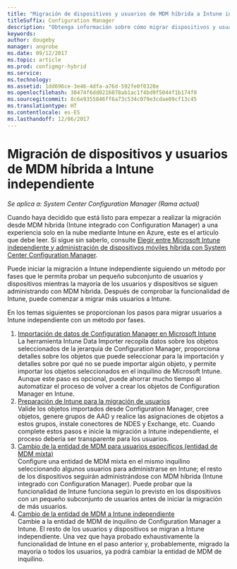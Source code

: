 ```yaml
---
title: "Migración de dispositivos y usuarios de MDM híbrida a Intune independiente"
titleSuffix: Configuration Manager
description: "Obtenga información sobre cómo migrar dispositivos y usuarios de MDM híbrida a Intune en Azure."
keywords: 
author: dougeby
manager: angrobe
ms.date: 09/12/2017
ms.topic: article
ms.prod: configmgr-hybrid
ms.service: 
ms.technology: 
ms.assetid: 1dd696ce-3e46-4dfa-a76d-592fe0f0320e
ms.openlocfilehash: 30474f6dd0216078ab1ac1f4bd9f5044f1b174f0
ms.sourcegitcommit: 8c6e9355846ff6a73c534c079e3cdae09cf13c45
ms.translationtype: HT
ms.contentlocale: es-ES
ms.lasthandoff: 12/06/2017
---
```

# <a name="migrate-hybrid-mdm-users-and-devices-to-intune-standalone"></a>Migración de dispositivos y usuarios de MDM híbrida a Intune independiente

*Se aplica a: System Center Configuration Manager (Rama actual)*    

Cuando haya decidido que está listo para empezar a realizar la migración desde MDM híbrida (Intune integrado con Configuration Manager) a una experiencia solo en la nube mediante Intune en Azure, este es el artículo que debe leer. Si sigue sin saberlo, consulte [Elegir entre Microsoft Intune independiente y administración de dispositivos móviles híbrida con System Center Configuration Manager](https://docs.microsoft.com/sccm/mdm/understand/choose-between-standalone-intune-and-hybrid-mobile-device-management). 

Puede iniciar la migración a Intune independiente siguiendo un método por fases que le permita probar un pequeño subconjunto de usuarios y dispositivos mientras la mayoría de los usuarios y dispositivos se siguen administrando con MDM híbrida. Después de comprobar la funcionalidad de Intune, puede comenzar a migrar más usuarios a Intune.    

En los temas siguientes se proporcionan los pasos para migrar usuarios a Intune independiente con un método por fases.    
  
1.  [Importación de datos de Configuration Manager en Microsoft Intune](migrate-import-data.md)   
    La herramienta Intune Data Importer recopila datos sobre los objetos seleccionados de la jerarquía de Configuration Manager, proporciona detalles sobre los objetos que puede seleccionar para la importación y detalles sobre por qué no se puede importar algún objeto, y permite importar los objetos seleccionados en el inquilino de Microsoft Intune. Aunque este paso es opcional, puede ahorrar mucho tiempo al automatizar el proceso de volver a crear los objetos de Configuration Manager en Intune. 
2.  [Preparación de Intune para la migración de usuarios](migrate-prepare-intune.md)    
    Valide los objetos importados desde Configuration Manager, cree objetos, genere grupos de AAD y realice las asignaciones de objetos a estos grupos, instale conectores de NDES y Exchange, etc. Cuando complete estos pasos e inicie la migración a Intune independiente, el proceso debería ser transparente para los usuarios.  
3.  [Cambio de la entidad de MDM para usuarios específicos (entidad de MDM mixta)](migrate-mixed-authority.md)    
    Configure una entidad de MDM mixta en el mismo inquilino seleccionando algunos usuarios para administrarse en Intune; el resto de los dispositivos seguirán administrándose con MDM híbrida (Intune integrado con Configuration Manager). Puede probar que la funcionalidad de Intune funciona según lo previsto en los dispositivos con un pequeño subconjunto de usuarios antes de iniciar la migración de más usuarios. 
4.  [Cambio de la entidad de MDM a Intune independiente](change-mdm-authority.md)     
    Cambie a la entidad de MDM de inquilino de Configuration Manager a Intune. El resto de los usuarios y dispositivos se migran a Intune independiente. Una vez que haya probado exhaustivamente la funcionalidad de Intune en el paso anterior y, probablemente, migrado la mayoría o todos los usuarios, ya podrá cambiar la entidad de MDM de inquilino.